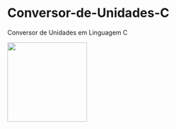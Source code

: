 # Conversor-de-Unidades-C
Conversor de Unidades em Linguagem C

<img height="180em" src="https://github-readme-stats.vercel.app/api?username=Conversor-de-Unidades-C&show_icons=true&theme=radical&include_all_commits=true&count_private=true"/>
